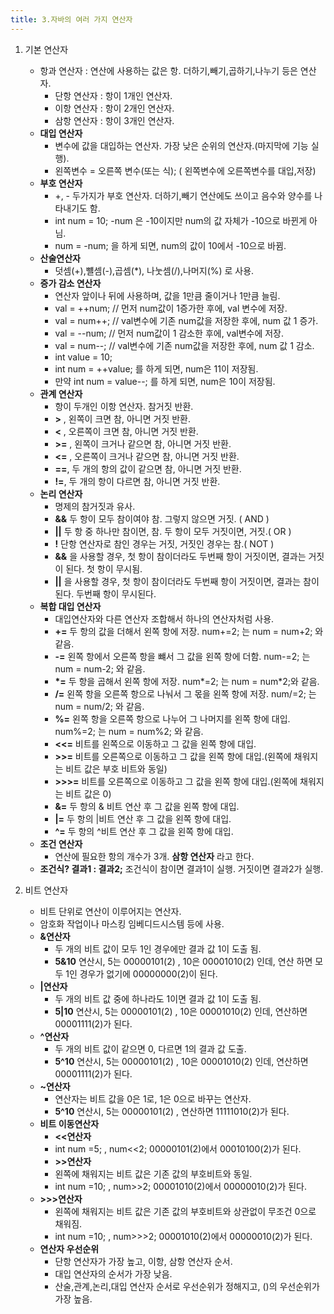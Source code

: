 ```yaml
---
title: 3.자바의 여러 가지 연산자
---
```


1. 기본 연산자
	* 항과 연산자 : 연산에 사용하는 값은 항. 더하기,빼기,곱하기,나누기 등은 연산자.
		* 단항 연산자 : 항이 1개인 연산자.
		* 이항 연산자 : 항이 2개인 연산자.
		* 삼항 연산자 : 항이 3개인 연산자.
	* **대입 연산자**
		* 변수에 값을 대입하는 연산자. 가장 낮은 순위의 연산자.(마지막에 기능 실행).
		* 왼쪽변수 = 오른쪽 변수(또는 식); ( 왼쪽변수에 오른쪽변수를 대입,저장)
	* **부호 연산자**
		* +, - 두가지가 부호 연산자. 더하기,빼기 연산에도 쓰이고 음수와 양수를 나타내기도 함.
		* int num = 10;  -num 은 -10이지만 num의 값 자체가 -10으로 바뀐게 아님.
		* num = -num; 을 하게 되면, num의 값이 10에서 -10으로 바뀜.
	* **산술연산자**
		* 덧셈(+),뺼셈(-),곱셈(*), 나눗셈(/),나머지(%) 로 사용.
	* **증가 감소 연산자**
		* 연산자 앞이나 뒤에 사용하며, 값을 1만큼 줄이거나 1만큼 늘림.
		* val = ++num;   // 먼저 num값이 1증가한 후에, val 변수에 저장.
		* val = num++;  // val변수에 기존 num값을 저장한 후에, num 값 1 증가.
		* val = --num;    // 먼저 num값이 1 감소한 후에, val변수에 저장.
		* val = num--;   // val변수에 기존 num값을 저장한 후에, num 값 1 감소.
		* int value = 10; 
		* int num = ++value; 를 하게 되면, num은 11이 저장됨.
		* 만약 int num = value--; 를 하게 되면, num은 10이 저장됨.
	* **관계 연산자**
		* 항이 두개인 이항 연산자. 참거짓 반환.
		* **>** , 왼쪽이 크면 참, 아니면 거짓 반환.
		* **<** , 오른쪽이 크면 참, 아니면 거짓 반환.
		* **>=** , 왼쪽이 크거나 같으면 참, 아니면 거짓 반환.
		* **<=** , 오른쪽이 크거나 같으면 참, 아니면 거짓 반환.
		* **==**, 두 개의 항의 값이 같으면 참, 아니면 거짓 반환.
		* **!=**, 두 개의 항이 다르면 참, 아니면 거짓 반환.
	* **논리 연산자**
		* 명제의 참거짓과 유사.
		* **&&** 두 항이 모두 참이여야 참. 그렇지 않으면 거짓. ( AND )
		* **&#124;&#124;** 두 항 중 하나만 참이면, 참. 두 항이 모두 거짓이면, 거짓.( OR )
		* **!** 단항 연산자로 참인 경우는 거짓, 거짓인 경우는 참.( NOT )
		* **&&** 을 사용할 경우, 첫 항이 참이더라도 두번째 항이 거짓이면, 결과는 거짓이 된다. 첫 항이 무시됨.
		* **&#124;&#124;** 을 사용할 경우, 첫 항이 참이더라도 두번째 항이 거짓이면, 결과는 참이 된다. 두번째 항이 무시된다.
	* **복합 대입 연산자**
		* 대입연산자와 다른 연산자 조합해서 하나의 연산자처럼 사용.
		* **+=** 두 항의 값을 더해서 왼쪽 항에 저장. num+=2; 는 num = num+2; 와 같음.
		* **-=** 왼쪽 항에서 오른쪽 항을 뺴서 그 값을 왼쪽 항에 더함. num-=2; 는 num = num-2; 와 같음.
		* **&#42;=** 두 항을 곱해서 왼쪽 항에 저장. num&#42;=2; 는 num = num&#42;2;와 같음.
		* **/=** 왼쪽 항을 오른쪽 항으로 나눠서 그 몫을 왼쪽 항에 저장. num/=2; 는 num = num/2; 와 같음.
		* **%=** 왼쪽 항을 오른쪽 항으로 나누어 그 나머지를 왼쪽 항에 대입. num%=2; 는 num = num%2; 와 같음.
		* **<<=** 비트를 왼쪽으로 이동하고 그 값을 왼쪽 항에 대입.
		* **>>=** 비트를 오른쪽으로 이동하고 그 값을 왼쪽 항에 대입.(왼쪽에 채워지는 비트 값은 부호 비트와 동일)
		* **&#62;&#62;&#62;=** 비트를 오른쪽으로 이동하고 그 값을 왼쪽 항에 대입.(왼쪽에 채워지는 비트 값은 0)
		* **&=** 두 항의 & 비트 연산 후 그 값을 왼쪽 항에 대입.
		* **&#124;=** 두 항의 &#124;비트 연산 후 그 값을 왼쪽 항에 대입.
		* **^=** 두 항의 ^비트 연산 후 그 값을 왼쪽 항에 대입.
	* **조건 연산자**
		* 연산에 필요한 항의 개수가 3개. **삼항 연산자** 라고 한다.
	* **조건식? 결과1 : 결과2;** 조건식이 참이면 결과1이 실행. 거짓이면 결과2가 실행.

2. 비트 연산자
	* 비트 단위로 연산이 이루어지는 연산자.
	* 암호화 작업이나 마스킹 임베디드시스템 등에 사용.
	* **&연산자**
		* 두 개의 비트 값이 모두 1인 경우에만 결과 값 1이 도출 됨.
		* **5&10** 연산시, 5는 00000101(2) ,  10은 00001010(2) 인데, 연산 하면  모두 1인 경우가 없기에 00000000(2)이 된다.
	* **&#124;연산자**
		* 두 개의 비트 값 중에 하나라도 1이면 결과 값 1이 도출 됨.
		* **5&#124;10** 연산시, 5는 00000101(2) ,  10은 00001010(2) 인데, 연산하면 00001111(2)가 된다.
	* **^연산자**
		* 두 개의 비트 값이 같으면 0, 다르면 1의 결과 값 도출.
		* **5^10** 연산시, 5는 00000101(2) ,  10은 00001010(2) 인데, 연산하면 00001111(2)가 된다.
	* **~연산자**
		* 연산자는 비트 값을 0은 1로, 1은 0으로 바꾸는 연산자.
		* **5^10** 연산시, 5는 00000101(2) , 연산하면 11111010(2)가 된다.
	* **비트 이동연산자**
		* **<<연산자**
		* int num =5; , num<<2;  00000101(2)에서 00010100(2)가 된다.
		* **>>연산자**
		* 왼쪽에 채워지는 비트 값은 기존 값의 부호비트와 동일.
		* int num =10; , num>>2;  00001010(2)에서 00000010(2)가 된다.
	* **&#62;&#62;&#62;연산자**
		* 왼쪽에 채워지는 비트 값은 기존 값의 부호비트와 상관없이 무조건 0으로 채워짐.
		* int num =10; , num&#62;&#62;&#62;2;  00001010(2)에서 00000010(2)가 된다.
	* **연산자 우선순위**
		* 단항 연산자가 가장 높고, 이항, 삼항 연산자 순서.
		* 대입 연산자의 순서가 가장 낮음.
		* 산술,관계,논리,대입 연산자 순서로 우선순위가 정해지고, ()의 우선순위가 가장 높음.
